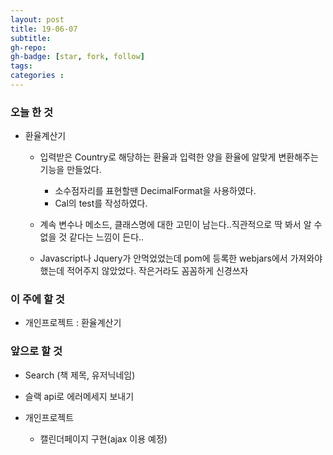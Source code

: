 ```yaml
---
layout: post
title: 19-06-07
subtitle: 
gh-repo: 
gh-badge: [star, fork, follow]
tags:  
categories :  
---
```


### 오늘 한 것 

- 환율계산기   
    - 입력받은 Country로 해당하는 환율과 입력한 양을 환율에 알맞게 변환해주는 기능을 만들었다.
        - 소수점자리를 표현할땐 DecimalFormat을 사용하였다. 
        - Cal의 test를 작성하였다.
    - 계속 변수나 메소드, 클래스명에 대한 고민이 남는다..직관적으로 딱 봐서 알 수 없을 것 같다는 느낌이 든다..

    - Javascript나 Jquery가 안먹었었는데 pom에 등록한 webjars에서 가져와야했는데 적어주지 않았었다. 작은거라도 꼼꼼하게 신경쓰자

### 이 주에 할 것
 -  개인프로젝트 : 환율계산기


### 앞으로 할 것

- Search (책 제목, 유저닉네임)
- 슬랙 api로 에러메세지 보내기

- 개인프로젝트
    - 캘린더페이지 구현(ajax 이용 예정)